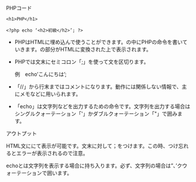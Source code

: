 PHPコード

<html>

  <head></head>

  <body>

    <h1>PHP</h1>

    <?php echo ‘<h2>初級</h2>’; ?>         

  </body>

</html>

- PHPはHTMLに埋め込んで使うことができます。<?php 〜 ?>の中にPHPの命令を書いていきます。<?php 〜 ?>の部分がHTMLに変換された上で表示されます。
- PHPでは文末にセミコロン「;」を使って文を区切ります。
    
    例　echo’こんにちは’;
    
- 「//」から行末まではコメントになります。動作には関係しない情報で、主にメモなどに用いられます。
- 「echo」は文字列などを出力するための命令です。文字列を出力する場合はシングルクォーテーション「'」かダブルクォーテーション「"」で囲みます。

アウトプット

HTML文に<?php 〜 ?>にて表示が可能です。文末に対して；をつけます。この時、つけ忘れるとエラーが表示されるので注意。

echoとは文字列を表示する場合に持ち入ります。必ず、文字列の場合は”、’クウォーテーションで囲います。
